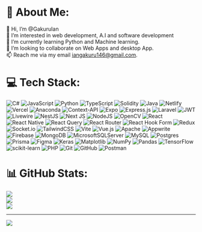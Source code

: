 # 💫 About Me:
👋 Hi, I’m @GakuruIan<br>👀 I’m interested in web development, A.I and software development<br>🌱 I’m currently learning Python and Machine learning.<br>💞️ I’m looking to collaborate on Web Apps and desktop App.<br>📫 Reach me via my email iangakuru146@gmail.com.


# 💻 Tech Stack:
![C#](https://img.shields.io/badge/c%23-%23239120.svg?style=plastic&logo=csharp&logoColor=white) ![JavaScript](https://img.shields.io/badge/javascript-%23323330.svg?style=plastic&logo=javascript&logoColor=%23F7DF1E) ![Python](https://img.shields.io/badge/python-3670A0?style=plastic&logo=python&logoColor=ffdd54) ![TypeScript](https://img.shields.io/badge/typescript-%23007ACC.svg?style=plastic&logo=typescript&logoColor=white) ![Solidity](https://img.shields.io/badge/Solidity-%23363636.svg?style=plastic&logo=solidity&logoColor=white) ![Java](https://img.shields.io/badge/java-%23ED8B00.svg?style=plastic&logo=openjdk&logoColor=white) ![Netlify](https://img.shields.io/badge/netlify-%23000000.svg?style=plastic&logo=netlify&logoColor=#00C7B7) ![Vercel](https://img.shields.io/badge/vercel-%23000000.svg?style=plastic&logo=vercel&logoColor=white) ![Anaconda](https://img.shields.io/badge/Anaconda-%2344A833.svg?style=plastic&logo=anaconda&logoColor=white) ![Context-API](https://img.shields.io/badge/Context--Api-000000?style=plastic&logo=react) ![Expo](https://img.shields.io/badge/expo-1C1E24?style=plastic&logo=expo&logoColor=#D04A37) ![Express.js](https://img.shields.io/badge/express.js-%23404d59.svg?style=plastic&logo=express&logoColor=%2361DAFB) ![Laravel](https://img.shields.io/badge/laravel-%23FF2D20.svg?style=plastic&logo=laravel&logoColor=white) ![JWT](https://img.shields.io/badge/JWT-black?style=plastic&logo=JSON%20web%20tokens) ![Livewire](https://img.shields.io/badge/livewire-%234e56a6.svg?style=plastic&logo=livewire&logoColor=white) ![NestJS](https://img.shields.io/badge/nestjs-%23E0234E.svg?style=plastic&logo=nestjs&logoColor=white) ![Next JS](https://img.shields.io/badge/Next-black?style=plastic&logo=next.js&logoColor=white) ![NodeJS](https://img.shields.io/badge/node.js-6DA55F?style=plastic&logo=node.js&logoColor=white) ![OpenCV](https://img.shields.io/badge/opencv-%23white.svg?style=plastic&logo=opencv&logoColor=white) ![React](https://img.shields.io/badge/react-%2320232a.svg?style=plastic&logo=react&logoColor=%2361DAFB) ![React Native](https://img.shields.io/badge/react_native-%2320232a.svg?style=plastic&logo=react&logoColor=%2361DAFB) ![React Query](https://img.shields.io/badge/-React%20Query-FF4154?style=plastic&logo=react%20query&logoColor=white) ![React Router](https://img.shields.io/badge/React_Router-CA4245?style=plastic&logo=react-router&logoColor=white) ![React Hook Form](https://img.shields.io/badge/React%20Hook%20Form-%23EC5990.svg?style=plastic&logo=reacthookform&logoColor=white) ![Redux](https://img.shields.io/badge/redux-%23593d88.svg?style=plastic&logo=redux&logoColor=white) ![Socket.io](https://img.shields.io/badge/Socket.io-black?style=plastic&logo=socket.io&badgeColor=010101) ![TailwindCSS](https://img.shields.io/badge/tailwindcss-%2338B2AC.svg?style=plastic&logo=tailwind-css&logoColor=white) ![Vite](https://img.shields.io/badge/vite-%23646CFF.svg?style=plastic&logo=vite&logoColor=white) ![Vue.js](https://img.shields.io/badge/vue.js-%2335495e.svg?style=plastic&logo=vuedotjs&logoColor=%234FC08D) ![Apache](https://img.shields.io/badge/apache-%23D42029.svg?style=plastic&logo=apache&logoColor=white) ![Appwrite](https://img.shields.io/badge/Appwrite-%23FD366E.svg?style=plastic&logo=appwrite&logoColor=white) ![Firebase](https://img.shields.io/badge/firebase-a08021?style=plastic&logo=firebase&logoColor=ffcd34) ![MongoDB](https://img.shields.io/badge/MongoDB-%234ea94b.svg?style=plastic&logo=mongodb&logoColor=white) ![MicrosoftSQLServer](https://img.shields.io/badge/Microsoft%20SQL%20Server-CC2927?style=plastic&logo=microsoft%20sql%20server&logoColor=white) ![MySQL](https://img.shields.io/badge/mysql-4479A1.svg?style=plastic&logo=mysql&logoColor=white) ![Postgres](https://img.shields.io/badge/postgres-%23316192.svg?style=plastic&logo=postgresql&logoColor=white) ![Prisma](https://img.shields.io/badge/Prisma-3982CE?style=plastic&logo=Prisma&logoColor=white) ![Figma](https://img.shields.io/badge/figma-%23F24E1E.svg?style=plastic&logo=figma&logoColor=white) ![Keras](https://img.shields.io/badge/Keras-%23D00000.svg?style=plastic&logo=Keras&logoColor=white) ![Matplotlib](https://img.shields.io/badge/Matplotlib-%23ffffff.svg?style=plastic&logo=Matplotlib&logoColor=black) ![NumPy](https://img.shields.io/badge/numpy-%23013243.svg?style=plastic&logo=numpy&logoColor=white) ![Pandas](https://img.shields.io/badge/pandas-%23150458.svg?style=plastic&logo=pandas&logoColor=white) ![TensorFlow](https://img.shields.io/badge/TensorFlow-%23FF6F00.svg?style=plastic&logo=TensorFlow&logoColor=white) ![scikit-learn](https://img.shields.io/badge/scikit--learn-%23F7931E.svg?style=plastic&logo=scikit-learn&logoColor=white) ![PHP](https://img.shields.io/badge/php-%23777BB4.svg?style=plastic&logo=php&logoColor=white) ![Git](https://img.shields.io/badge/git-%23F05033.svg?style=plastic&logo=git&logoColor=white) ![GitHub](https://img.shields.io/badge/github-%23121011.svg?style=plastic&logo=github&logoColor=white) ![Postman](https://img.shields.io/badge/Postman-FF6C37?style=plastic&logo=postman&logoColor=white)
# 📊 GitHub Stats:
![](https://github-readme-stats.vercel.app/api?username=GakuruIan&theme=dark&hide_border=false&include_all_commits=true&count_private=true)<br/>
![](https://nirzak-streak-stats.vercel.app/?user=GakuruIan&theme=dark&hide_border=false)<br/>
![](https://github-readme-stats.vercel.app/api/top-langs/?username=GakuruIan&theme=dark&hide_border=false&include_all_commits=true&count_private=true&layout=compact)

---
[![](https://visitcount.itsvg.in/api?id=GakuruIan&icon=0&color=0)](https://visitcount.itsvg.in)

<!-- Proudly created with GPRM ( https://gprm.itsvg.in ) -->

